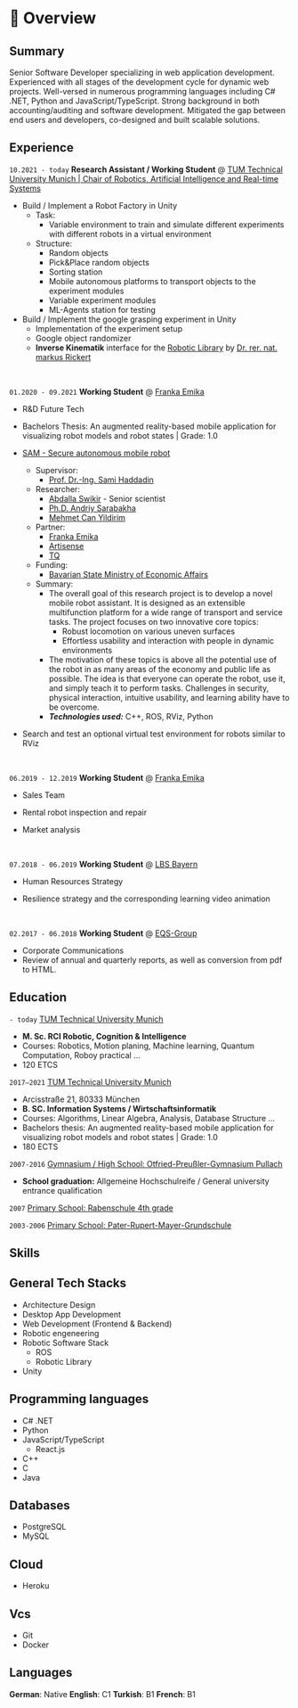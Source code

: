 # 📖 Overview

## Summary

Senior Software Developer specializing in web application development. Experienced with all stages of the development cycle for dynamic web projects. Well-versed in numerous programming languages including C# .NET, Python and JavaScript/TypeScript. Strong background in both accounting/auditing and software development. Mitigated the gap between end users and developers, co-designed and built scalable solutions.


## Experience

`10.2021 - today` **Research Assistant / Working Student** @ [TUM Technical University Munich | Chair of Robotics, Artificial Intelligence and Real-time Systems](https://www.ce.cit.tum.de/air/home/)

- Build / Implement a Robot Factory in Unity 
  - Task:
    - Variable environment to train and simulate different experiments with different robots in a virtual environment
  - Structure:
    - Random objects
    - Pick&Place random objects
    - Sorting station
    - Mobile autonomous platforms to transport objects to the experiment modules
    - Variable experiment modules
    - ML-Agents station for testing
- Build / Implement the google grasping experiment in Unity
  - Implementation of the experiment setup
  - Google object randomizer
  - **Inverse Kinematik** interface for the [Robotic Library](https://www.roboticslibrary.org) by [Dr. rer. nat. markus Rickert](https://www.ce.cit.tum.de/air/people/dr-markus-rickert/)

&nbsp;

`01.2020 - 09.2021` **Working Student** @ [Franka Emika](https://www.franka.de)

- R&D Future Tech

- Bachelors Thesis: An augmented reality-based mobile application for visualizing robot models and robot states | Grade: 1.0

- [SAM - Secure autonomous mobile robot](https://www.mirmi.tum.de/en/rsi/research/research-projects/sam/)
  - Supervisor: 
    - [Prof. Dr.-Ing. Sami Haddadin](https://www.mirmi.tum.de/en/rsi/team/haddadin-sami/)
  - Researcher: 
    - [Abdalla Swikir](https://www.msrm.tum.de/rsi/team/wissenschaftliche-mitarbeiter/swikir-abdalla/) - Senior scientist
    - [Ph.D. Andriy Sarabakha](https://www.msrm.tum.de/rsi/team/wissenschaftliche-mitarbeiter/sarabakha-andriy/)
    - [Mehmet Can Yildirim](https://www.msrm.tum.de/rsi/team/wissenschaftliche-mitarbeiter/yildirim-mehmet/)
  - Partner:
    - [Franka Emika](https://www.franka.de)
    - [Artisense](https://www.artisense.ai/)
    - [TQ](https://www.tq-group.com/de/)
  - Funding: 
    - [Bavarian State Ministry of Economic Affairs](https://www.stmwi.bayern.de/)
  - Summary:
    - The overall goal of this research project is to develop a novel mobile robot assistant. It is designed as an extensible multifunction platform for a wide range of transport and service tasks. The project focuses on two innovative core topics:
      - Robust locomotion on various uneven surfaces
      - Effortless usability and interaction with people in dynamic environments
    - The motivation of these topics is above all the potential use of the robot in as many areas of the economy and public life as possible. The idea is that everyone can operate the robot, use it, and simply teach it to perform tasks. Challenges in security, physical interaction, intuitive usability, and learning ability have to be overcome.
    - _**Technologies used:**_ C++, ROS, RViz, Python
- Search and test an optional virtual test environment for robots similar to RViz


&nbsp;

`06.2019 - 12.2019` **Working Student** @ [Franka Emika](https://www.franka.de)

- Sales Team

- Rental robot inspection and repair

- Market analysis

&nbsp;

`07.2018 - 06.2019` **Working Student** @ [LBS Bayern](https://www.lbs.de/?roid=1)

- Human Resources Strategy

- Resilience strategy and the corresponding learning video animation


&nbsp;

`02.2017 - 06.2018` **Working Student** @ [EQS-Group](https://www.eqs.com)

- Corporate Communications
- Review of annual and quarterly reports, as well as conversion from pdf to HTML.

## Education

`- today` [TUM Technical University Munich](https://www.tum.de)
- **M. Sc. RCI Robotic, Cognition & Intelligence**
- Courses: Robotics, Motion planing, Machine learning, Quantum Computation, Roboy practical ...
- 120 ETCS

`2017–2021` [TUM Technical University Munich](https://www.tum.de)
- Arcisstraße 21, 80333 München
- **B. SC. Information Systems / Wirtschaftsinformatik**
- Courses: Algorithms, Linear Algebra, Analysis, Database Structure ... 
- Bachelors thesis: An augmented reality-based mobile application for visualizing robot models and robot states | Grade: 1.0
- 180 ECTS

`2007-2016` [Gymnasium / High School: Otfried-Preußler-Gymnasium Pullach](https://www.opg-pullach.de)
- **School graduation:** Allgemeine Hochschulreife / General university entrance qualification

`2007` [Primary School: Rabenschule 4th grade](https://www.gs-pullach.de)

`2003-2006` [Primary School: Pater-Rupert-Mayer-Grundschule](https://www.prmvs.de)

## Skills

## General Tech Stacks
- Architecture Design
- Desktop App Development
- Web Development (Frontend & Backend)
- Robotic engeneering
- Robotic Software Stack
  - ROS
  - Robotic Library
- Unity 

## Programming languages
- C# .NET
- Python
- JavaScript/TypeScript
  - React.js
- C++
- C
- Java

## Databases
- PostgreSQL
- MySQL

## Cloud
- Heroku

## Vcs
- Git
- Docker

## Languages
**German**: Native
**English**: C1
**Turkish**: B1
**French**: B1
